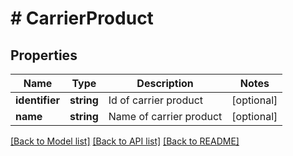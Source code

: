 # # CarrierProduct

## Properties

Name | Type | Description | Notes
------------ | ------------- | ------------- | -------------
**identifier** | **string** | Id of carrier product | [optional]
**name** | **string** | Name of carrier product | [optional]

[[Back to Model list]](../../README.md#models) [[Back to API list]](../../README.md#endpoints) [[Back to README]](../../README.md)
